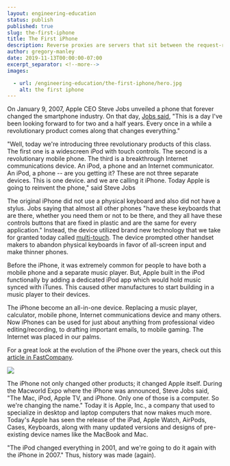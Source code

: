 ```yaml
---
layout: engineering-education
status: publish
published: true
slug: the-first-iphone
title: The First iPhone
description: Reverse proxies are servers that sit between the request-response process that ensure website application requests are redirected to the proper backend server.
author: gregory-manley
date: 2019-11-13T00:00:00-07:00
excerpt_separator: <!--more-->
images:

  - url: /engineering-education/the-first-iphone/hero.jpg
    alt: the first iphone
---
```

On January 9, 2007, Apple CEO Steve Jobs unveiled a phone that forever changed the smartphone industry. On that day, [Jobs said](https://time.com/4628515/steve-jobs-iphone-launch-keynote-2007/), "This is a day I've been looking forward to for two and a half years. Every once in a while a revolutionary product comes along that changes everything."
<!--more-->

"Well, today we're introducing three revolutionary products of this class. The first one is a widescreen iPod with touch controls. The second is a revolutionary mobile phone. The third is a breakthrough Internet communications device. An iPod, a phone and an Internet communicator. An iPod, a phone -- are you getting it? These are not three separate devices. This is one device. and we are calling it iPhone. Today Apple is going to reinvent the phone," said Steve Jobs

The original iPhone did not use a physical keyboard and also did not have a stylus. Jobs saying that almost all other phones "have these keyboards that are there, whether you need them or not to be there, and they all have these controls buttons that are fixed in plastic and are the same for every application." Instead, the device utilized brand new technology that we take for granted today called [multi-touch](https://en.wikipedia.org/wiki/Multi-touch). The device prompted other handset makers to abandon physical keyboards in favor of all-screen input and make thinner phones.

Before the iPhone, it was extremely common for people to have both a mobile phone and a separate music player. But, Apple built in the iPod functionally by adding a dedicated iPod app which would hold music synced with iTunes. This caused other manufactures to start building in a music player to their devices.

The iPhone become an all-in-one device. Replacing a music player, calculator, mobile phone, Internet communications device and many others. Now iPhones can be used for just about anything from professional video editing/recording, to drafting important emails, to mobile gaming. The Internet was placed in our palms.

For a great look at the evolution of the iPhone over the years, check out this [article in FastCompany](https://www.fastcompany.com/3035506/the-evolution-of-the-iphones-design-visualized).

<a href="https://www.fastcompany.com/3035506/the-evolution-of-the-iphones-design-visualized"><img src="https://images.fastcompany.net/image/upload/w_596,c_limit,q_auto:best,f_auto/fc/3035506-inline-i-1-the-evolution-of-the-iphones-design-visualized.jpg"></a>

The iPhone not only changed other products; it changed Apple itself. During the Macworld Expo where the iPhone was announced, Steve Jobs said, "The Mac, iPod, Apple TV, and iPhone. Only one of those is a computer. So we're changing the name." Today it is Apple, Inc., a company that used to specialize in desktop and laptop computers that now makes much more. Today's Apple has seen the release of the iPad, Apple Watch, AirPods, Cases, Keyboards, along with many updated versions and designs of pre-existing device names like the MacBook and Mac.

"The iPod changed everything in 2001, and we're going to do it again with the iPhone in 2007." Thus, history was made (again).
